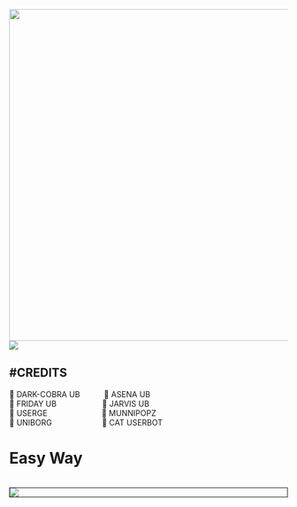 <img src="https://prmceam.ac.in/wp-content/uploads/2015/09/page-under-construction.jpg" width="600" height="600">

<img src="https://telegra.ph/file/0f976cf49ba7961a16fb5.jpg">

<h2>#CREDITS</H2>🔷 DARK-COBRA UB &nbsp &nbsp &nbsp &nbsp &nbsp 🔷 ASENA UB<br>
  🔷 FRIDAY UB &nbsp &nbsp &nbsp &nbsp &nbsp &nbsp &nbsp &nbsp &nbsp &nbsp
  🔷 JARVIS UB<br>
  🔷 USERGE &nbsp &nbsp &nbsp &nbsp &nbsp &nbsp &nbsp &nbsp &nbsp &nbsp &nbsp &nbsp
  🔷 MUNNIPOPZ<br>
  🔷 UNIBORG &nbsp &nbsp &nbsp &nbsp &nbsp &nbsp &nbsp &nbsp &nbsp &nbsp &nbsp
  🔷 CAT USERBOT
</H3>


<h1>Easy Way</h1><br>
<div class="Hello" style="border:solid 1px;">
<a href="https://dashboard.heroku.com/new?template=https://github.com/prothinkergang/Phantomuserbot"><img src="https://www.herokucdn.com/deploy/button.svg"></a>
<div>

